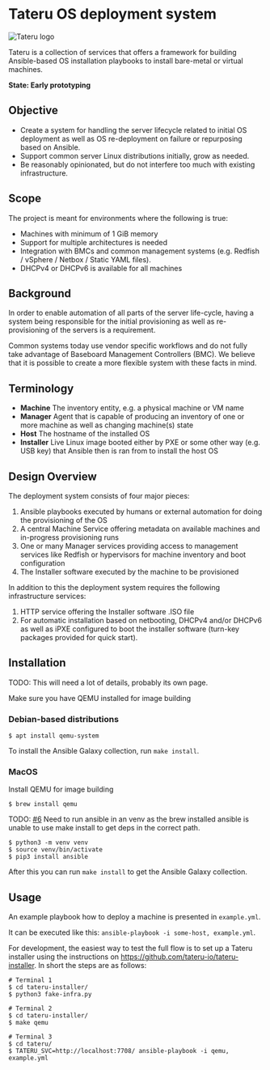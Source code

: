 # Tateru OS deployment system

![Tateru logo](https://tateru.io/tateru-web-small.png)

Tateru is a collection of services that offers a framework for building Ansible-based OS
installation playbooks to install bare-metal or virtual machines.

**State: Early prototyping**

## Objective

 * Create a system for handling the server lifecycle related to initial OS deployment
as well as OS re-deployment on failure or repurposing based on Ansible.
 * Support common server Linux distributions initially, grow as needed.
 * Be reasonably opinionated, but do not interfere too much with existing infrastructure.

## Scope

The project is meant for environments where the following is true:

 * Machines with minimum of 1 GiB memory
 * Support for multiple architectures is needed
 * Integration with BMCs and common management systems (e.g. Redfish / vSphere / Netbox / Static YAML files).
 * DHCPv4 or DHCPv6 is available for all machines

## Background
In order to enable automation of all parts of the server life-cycle, having a system
being responsible for the initial provisioning as well as re-provisioning of the servers is a requirement.

Common systems today use vendor specific workflows and do not fully take advantage of
Baseboard Management Controllers (BMC). We believe that it is possible to create a more flexible system with these facts in mind.

## Terminology

* **Machine** The inventory entity, e.g. a physical machine or VM name
* **Manager** Agent that is capable of producing an inventory of one or more machine as well as changing machine(s) state
* **Host** The hostname of the installed OS
* **Installer** Live Linux image booted either by PXE or some other way (e.g. USB key) that Ansible then 
is ran from to install the host OS

## Design Overview

The deployment system consists of four major pieces:
 1. Ansible playbooks executed by humans or external automation for doing the provisioning of the OS
 2. A central Machine Service offering metadata on available machines and in-progress provisioning runs
 3. One or many Manager services providing access to management services like Redfish or hypervisors for machine inventory and boot configuration
 4. The Installer software executed by the machine to be provisioned

In addition to this the deployment system requires the following infrastructure services:
 1. HTTP service offering the Installer software .ISO file
 2. For automatic installation based on netbooting, DHCPv4 and/or DHCPv6 as well as iPXE configured to boot the
 installer software (turn-key packages provided for quick start).

## Installation
TODO: This will need a lot of details, probably its own page.

Make sure you have QEMU installed for image building

### Debian-based distributions
```
$ apt install qemu-system
```
To install the Ansible Galaxy collection, run `make install`.


### MacOS
Install QEMU for image building
```
$ brew install qemu
```
TODO: [#6](https://github.com/tateru/tateru/issues/6) Need to run ansible in an venv as the brew installed ansible is unable to use make install to get deps in the correct path.
```
$ python3 -m venv venv
$ source venv/bin/activate
$ pip3 install ansible
```
After this you can run `make install` to get the Ansible Galaxy collection.


## Usage

An example playbook how to deploy a machine is presented in `example.yml`.

It can be executed like this: `ansible-playbook -i some-host, example.yml`.

For development, the easiest way to test the full flow is to set up
a Tateru installer using the instructions on https://github.com/tateru-io/tateru-installer.
In short the steps are as follows:

```
# Terminal 1
$ cd tateru-installer/
$ python3 fake-infra.py

# Terminal 2
$ cd tateru-installer/
$ make qemu

# Terminal 3
$ cd tateru/
$ TATERU_SVC=http://localhost:7708/ ansible-playbook -i qemu, example.yml
```
